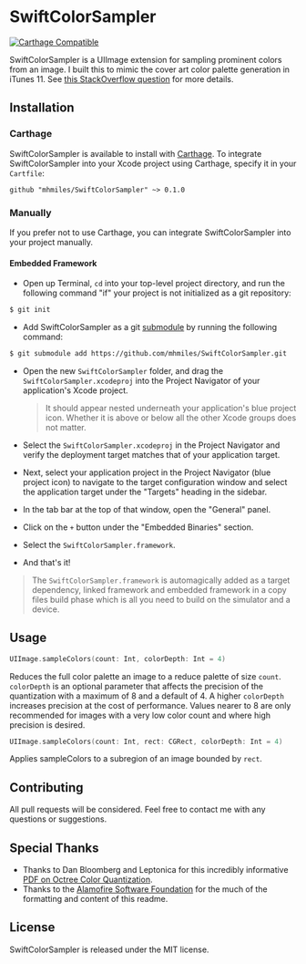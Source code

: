 # SwiftColorSampler
[![Carthage Compatible](https://img.shields.io/badge/Carthage-compatible-4BC51D.svg?style=flat)](https://github.com/Carthage/Carthage)

SwiftColorSampler is a UIImage extension for sampling prominent colors from an image. I built this to mimic the cover art color palette generation in iTunes 11.  See [this StackOverflow question](http://stackoverflow.com/questions/13637892/how-does-the-algorithm-to-color-the-song-list-in-itunes-11-work) for more details.

## Installation

### Carthage

SwiftColorSampler is available to install with [Carthage](https://github.com/Carthage/Carthage). To integrate SwiftColorSampler into your Xcode project using Carthage, specify it in your `Cartfile`:

```ogdl
github "mhmiles/SwiftColorSampler" ~> 0.1.0
```

### Manually

If you prefer not to use Carthage, you can integrate SwiftColorSampler into your project manually.

#### Embedded Framework

- Open up Terminal, `cd` into your top-level project directory, and run the following command "if" your project is not initialized as a git repository:

```bash
$ git init
```

- Add SwiftColorSampler as a git [submodule](http://git-scm.com/docs/git-submodule) by running the following command:

```bash
$ git submodule add https://github.com/mhmiles/SwiftColorSampler.git
```

- Open the new `SwiftColorSampler` folder, and drag the `SwiftColorSampler.xcodeproj` into the Project Navigator of your application's Xcode project.

    > It should appear nested underneath your application's blue project icon. Whether it is above or below all the other Xcode groups does not matter.

- Select the `SwiftColorSampler.xcodeproj` in the Project Navigator and verify the deployment target matches that of your application target.
- Next, select your application project in the Project Navigator (blue project icon) to navigate to the target configuration window and select the application target under the "Targets" heading in the sidebar.
- In the tab bar at the top of that window, open the "General" panel.
- Click on the `+` button under the "Embedded Binaries" section.
- Select the `SwiftColorSampler.framework`.

- And that's it!

> The `SwiftColorSampler.framework` is automagically added as a target dependency, linked framework and embedded framework in a copy files build phase which is all you need to build on the simulator and a device.

## Usage

```Swift
UIImage.sampleColors(count: Int, colorDepth: Int = 4)
```

Reduces the full color palette an image to a reduce palette of size `count`.  `colorDepth` is an optional parameter that affects the precision of the quantization with a maximum of 8 and a default of 4.  A higher `colorDepth` increases precision at the cost of performance.  Values nearer to 8 are only recommended for images with a very low color count and where high precision is desired.

```Swift
UIImage.sampleColors(count: Int, rect: CGRect, colorDepth: Int = 4)
```

Applies sampleColors to a subregion of an image bounded by `rect`.

## Contributing

All pull requests will be considered.  Feel free to contact me with any questions or suggestions.

## Special Thanks

- Thanks to Dan Bloomberg and Leptonica for this incredibly informative [PDF on Octree Color Quantization](http://www.leptonica.com/papers/colorquant.pdf).
- Thanks to the [Alamofire Software Foundation](http://alamofire.org/) for the much of the formatting and content of this readme.

## License

SwiftColorSampler is released under the MIT license.
